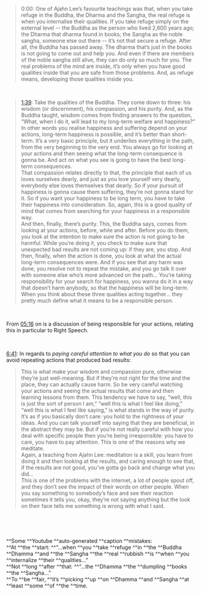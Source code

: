 > 0:00: One of Ajahn Lee’s favourite teachings was that, when you take refuge in the Buddha, the Dharma and the Sangha, the real refuge is when you internalise their qualities. If you take refuge simply on the external level -- the Buddha as the person who lived 2,600 years ago; the Dharma that dharma found in books; the Sangha as the noble sangha, someone else out there -- it’s not that secure a refuge. After all, the Buddha has passed away. The dharma that’s just in the books is not going to come out and help you. And even if there are members of the noble sangha still alive, they can do only so much for you. The real problems of the mind are inside, it’s only when you have good qualities inside that you are safe from those problems. And, as refuge means, developing those qualities inside you.

 &nbsp;

> [1:39](https://youtu.be/p_dsmu0frgQ?t=99): Take the qualities of the Buddha. They come down to three: his wisdom (or discernment), his compassion, and his purity. And, as the Buddha taught, wisdom comes from finding answers to the question, “What, when I do it, will lead to my long-term welfare and happiness?” In other words you realise happiness and suffering depend on your actions, long-term happiness is possible, and it’s better than short-term. It’s a very basic principle, but it underlies everything in the path, from the very beginning to the very end. You always go for looking at your actions and then seeing what the long-term consequence is gonna be. And act on what you see is going to have the best long-term consequences.  
That compassion relates directly to that, the principle that each of us loves ourselves dearly, and just as you love yourself very dearly, everybody else loves themselves that dearly. So if your pursuit of happiness is gonna cause them suffering, they’re not gonna stand for it. So if you want your happiness to be long term, you have to take their happiness into consideration. So, again, this is a good quality of mind that comes from searching for your happiness in a responsible way.  
> And then, finally, there’s purity. This, the Buddha says, comes from looking at your actions, before, while and after. Before you do them, you look at the intention to make sure the action is not going to be harmful. While you’re doing it, you check to make sure that unexpected bad results are not coming up: if they are, you stop. And then, finally, when the action is done, you look at what the actual long-term consequences were. And if you see that any harm was done, you resolve not to repeat the mistake, and you go talk it over with someone else who’s more advanced on the path… You’re taking responsibility for your search for happiness, you wanna do it in a way that doesn’t harm anybody, so that the happiness will be long-term. When you think about these three qualities acting together… they pretty much define what it means to be a responsible person.

 &nbsp;


From [05:16](https://youtu.be/p_dsmu0frgQ?t=316) on is a discussion of being responsible for your actions, relating this in particular to Right Speech.

 &nbsp;

[6:41](https://youtu.be/p_dsmu0frgQ?t=400): In regards to *paying careful attention to what you do* so that you can avoid repeating actions that produced bad results:  
> This is what make your wisdom and compassion pure, otherwise they’re just well-meaning. But if they’re not right for the time and the place, they can actually cause harm. So be very careful watching your actions and seeing the actual results that come and then learning lessons from them. This tendency we have to say, “well, this is just the sort of person I am,” “well this is what I feel like doing,” “well this is what I feel like saying,” is what stands in the way of purity. It’s as if you basically don’t care: you hold to the rightness of your ideas. And you can talk yourself into saying that they are beneficial, in the abstract they may be. But if you’re not really careful with how you deal with specific people then you’re being irresponsible: you have to care, you have to pay attention. This is one of the reasons why we meditate.  
> Again, a teaching from Ajahn Lee: meditation is a skill, you learn from doing it and then looking at the results, and caring enough to see that, if the results are not good, you’ve gotta go back and change what you did…  
This is one of the problems with the internet, a lot of people spout off, and they don’t see the impact of their words on other people. When you say something to somebody’s face and see their reaction sometimes it tells you, okay, they’re not saying anything but the look on their face tells me something is wrong with what I said.

 &nbsp;

 &nbsp;

^^Some ^^Youtube ^^auto-generated ^^caption ^^mistakes:  
^^At ^^the ^^start: ^^“…when ^^you ^^take ^^refuge ^^in ^^the ^^Buddha ^^Dhamma ^^and ^^the ^^Sangha ^^the ^^real ^^rubbish ^^is ^^when ^^you ^^internalize ^^their ^^qualities…”  
^^Not ^^long ^^after ^^that: ^^“…the ^^Dhamma ^^the ^^dumpling ^^books ^^the ^^Sangha…”  
^^To ^^be ^^fair, ^^it’s ^^picking ^^up ^^on ^^Dhamma ^^and ^^Sangha ^^at ^^least ^^some ^^of ^^the ^^time.